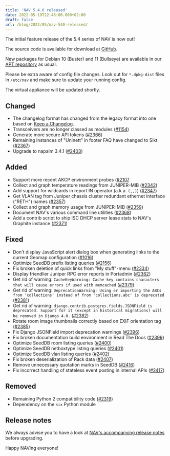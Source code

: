 ```yaml
---
title: 'NAV 5.4.0 released'
date: 2022-05-19T22:48:00.000+02:00
draft: false
url: /blog/2022/05/nav-540-released/
---
```


The initial feature release of the 5.4 series of NAV is now out!

The source code is available for download at [GitHub](https://github.com/UNINETT/nav/releases).

New packages for Debian 10 (Buster) and 11 (Bullseye) are available in our [APT repository](https://nav.uninett.no/install-instructions/#debian) as usual.

Please be extra aware of config file changes. Look out for `*.dpkg-dist` files in `/etc/nav` and make sure to update your running config.

The virtual appliance will be updated shortly.

Changed
-------

*   The changelog format has changed from the legacy format into one based on [Keep a Changelog](https://keepachangelog.com/en/1.0.0/).
*   Transceivers are no longer classed as modules ([#1154](https://github.com/Uninett/nav/issues/1154))
*   Generate more secure API tokens ([#2366](https://github.com/Uninett/nav/issues/2366))
*   Remaining instances of "Uninett" in footer FAQ have changed to Sikt ([#2367](https://github.com/Uninett/nav/pull/2367))
*   Upgrade to napalm 3.4.1 ([#2403](https://github.com/Uninett/nav/pull/2403))

Added
-----

*   Support more recent AKCP environment probes ([#2107](https://github.com/Uninett/nav/issues/2107)
*   Collect and graph temperature readings from JUNIPER-MIB ([#2342](https://github.com/Uninett/nav/issues/2342))
*   Add support for wildcards in report IN operator (a.k.a. `(,,)`) ([#2347](https://github.com/Uninett/nav/issues/2347))
*   Get VLAN tag from Juniper chassis cluster redundant ethernet interface ("RETH") names ([#2357](https://github.com/Uninett/nav/issues/2357))
*   Collect and graph memory usage from JUNIPER-MIB ([#2359](https://github.com/Uninett/nav/issues/2359))
*   Document NAV's various command line utilities ([#2368](https://github.com/Uninett/nav/pull/2368))
*   Add a contrib script to ship ISC DHCP server lease stats to NAV's Graphite instance ([#2371](https://github.com/Uninett/nav/issues/2371))

Fixed
-----

*   Don't display JavaScript alert dialog box when generating links to the current Geomap configuration ([#1016](https://github.com/Uninett/nav/issues/1016))
*   Optimize SeedDB prefix listing queries ([#2156](https://github.com/Uninett/nav/issues/2156))
*   Fix broken deletion of quick links from "My stuff"-menu ([#2334](https://github.com/Uninett/nav/issues/2334))
*   Display friendlier Juniper RPC error reports in Portadmin ([#2362](https://github.com/Uninett/nav/issues/2362))
*   Get rid of warning: `CacheKeyWarning: Cache key contains characters that will cause errors if used with memcached` ([#2379](https://github.com/Uninett/nav/issues/2379))
*   Get rid of warning: `DeprecationWarning: Using or importing the ABCs from 'collections' instead of from 'collections.abc' is deprecated` ([#2381](https://github.com/Uninett/nav/issues/2381))
*   Get rid of warning: `django.contrib.postgres.fields.JSONField is deprecated. Support for it (except in historical migrations) will be removed in Django 4.0.` ([#2382](https://github.com/Uninett/nav/issues/2382))
*   Rotate room image thumbnails correctly based on EXIF orientation tag ([#2385](https://github.com/Uninett/nav/issues/2385))
*   Fix Django JSONField import deprecation warnings ([#2396](https://github.com/Uninett/nav/pull/2396))
*   Fix broken documentation build environment in Read The Docs ([#2399](https://github.com/Uninett/nav/pull/2399))
*   Optimize SeedDB room listing queries ([#2400](https://github.com/Uninett/nav/pull/2400))
*   Optimize SeedDB netboxtype listing queries ([#2401](https://github.com/Uninett/nav/pull/2401))
*   Optimize SeedDB vlan listing queries ([#2402](https://github.com/Uninett/nav/pull/2402))
*   Fix broken deserialization of Rack data ([#2407](https://github.com/Uninett/nav/pull/2407))
*   Remove unnecessary quotation marks in SeedDB ([#2416](https://github.com/Uninett/nav/pull/2416))
*   Fix incorrect handling of stateless event posting in internal APIs ([#2417](https://github.com/Uninett/nav/pull/2417))

Removed
-------

*   Remaining Python 2 compatibility code ([#2319](https://github.com/Uninett/nav/issues/2319))
*   Dependency on the `six` Python module

Release notes
-------------

We always advise you to have a look at [NAV's accompanying release notes](https://nav.readthedocs.io/en/5.4.x/release-notes.html#nav-5-4) before upgrading.

Happy NAVing everyone!
